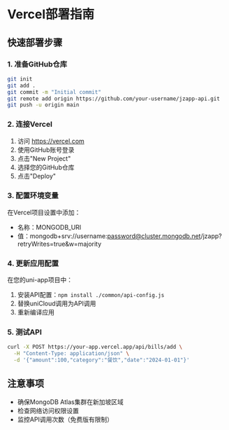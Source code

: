 # Vercel部署指南

## 快速部署步骤

### 1. 准备GitHub仓库
```bash
git init
git add .
git commit -m "Initial commit"
git remote add origin https://github.com/your-username/jzapp-api.git
git push -u origin main
```

### 2. 连接Vercel
1. 访问 https://vercel.com
2. 使用GitHub账号登录
3. 点击"New Project"
4. 选择您的GitHub仓库
5. 点击"Deploy"

### 3. 配置环境变量
在Vercel项目设置中添加：
- 名称：MONGODB_URI
- 值：mongodb+srv://username:password@cluster.mongodb.net/jzapp?retryWrites=true&w=majority

### 4. 更新应用配置
在您的uni-app项目中：
1. 安装API配置：`npm install ./common/api-config.js`
2. 替换uniCloud调用为API调用
3. 重新编译应用

### 5. 测试API
```bash
curl -X POST https://your-app.vercel.app/api/bills/add \
  -H "Content-Type: application/json" \
  -d '{"amount":100,"category":"餐饮","date":"2024-01-01"}'
```

## 注意事项
- 确保MongoDB Atlas集群在新加坡区域
- 检查网络访问权限设置
- 监控API调用次数（免费版有限制）
